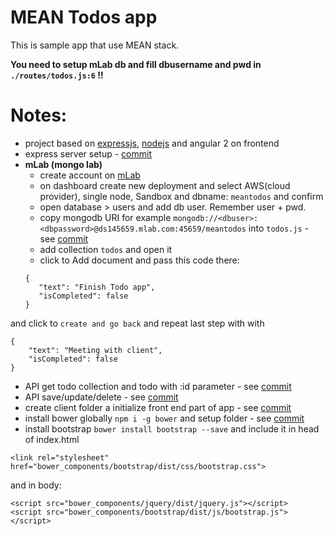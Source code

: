 # MEAN Todos app

This is sample app that use MEAN stack.

**You need to setup mLab db and fill dbusername and pwd in `./routes/todos.js:6` !!**

# Notes:
- project based on [expressjs](https://expressjs.com), [nodejs](https://nodejs.org) and angular 2 on frontend
- express server setup - [commit](https://github.com/branecko/mean-todo-app/commit/5511da39dccb6e15eb7a5c2340d884c6dfe3f263)
- **mLab (mongo lab)**
  - create account on [mLab](https://mlab.com/)
  - on dashboard create new deployment and select AWS(cloud provider), single node, Sandbox and dbname: `meantodos` and confirm
  - open database > users and add db user. Remember user + pwd.
  - copy mongodb URI for example `mongodb://<dbuser>:<dbpassword>@ds145659.mlab.com:45659/meantodos` into `todos.js` - see [commit](https://github.com/branecko/mean-todo-app/commit/f80ede7bf8efee45f8b1c4defdb88ab37cac354c)
  - add collection `todos` and open it
  - click to Add document and pass this code there:
  ```
  {
     "text": "Finish Todo app",
     "isCompleted": false
  }
  ```
and click to `create and go back` and repeat last step with with 
 ```
 {
     "text": "Meeting with client",
     "isCompleted": false
 }
 ``` 
 
- API get todo collection and todo with :id parameter - see [commit](https://github.com/branecko/mean-todo-app/commit/1af0cd4573981a5bae8d247c19032c343c5384e1)
- API save/update/delete - see [commit](https://github.com/branecko/mean-todo-app/commit/c83ea53b9927bcedb5c43807415ea2cd1156a9b5)
- create client folder a initialize front end part of app - see [commit](https://github.com/branecko/mean-todo-app/commit/e72cd74b97daf5ca7a785123c5e3bbaafbe158b7)
- install bower globally `npm i -g bower` and setup folder - see [commit](https://github.com/branecko/mean-todo-app/commit/caf0e6a708b8129548a6b8a3d4ecee95a6471339)
- install bootstrap `bower install bootstrap --save` and include it in head of index.html
```
<link rel="stylesheet" href="bower_components/bootstrap/dist/css/bootstrap.css">
``` 
and in body:
```
<script src="bower_components/jquery/dist/jquery.js"></script>
<script src="bower_components/bootstrap/dist/js/bootstrap.js"></script>
```
